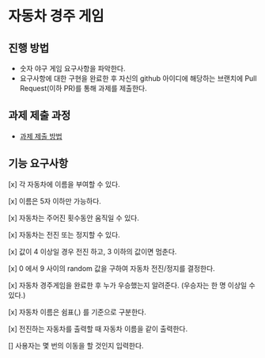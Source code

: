 # 자동차 경주 게임
## 진행 방법
* 숫자 야구 게임 요구사항을 파악한다.
* 요구사항에 대한 구현을 완료한 후 자신의 github 아이디에 해당하는 브랜치에 Pull Request(이하 PR)를 통해 과제를 제출한다.

## 과제 제출 과정
* [과제 제출 방법](https://github.com/next-step/nextstep-docs/tree/master/precourse)

## 기능 요구사항
[x] 각 자동차에 이름을 부여할 수 있다.

[x] 이름은 5자 이하만 가능하다.

[x] 자동차는 주어진 횟수동안 움직일 수 있다.

[x] 자동차는 전진 또는 정지할 수 있다.

[x] 값이 4 이상일 경우 전진 하고, 3 이하의 값이면 멈춘다.

[x] 0 에서 9 사이의 random 값을 구하여 자동차 전진/정지를 결정한다.

[x] 자동차 경주게임을 완료한 후 누가 우승했는지 알려준다. (우승자는 한 명 이상일 수 있다.)

[x] 자동차 이름은 쉼표(,) 를 기준으로 구분한다.

[x] 전진하는 자동차를 출력할 때 자동차 이름을 같이 출력한다.

[] 사용자는 몇 번의 이동을 할 것인지 입력한다.
